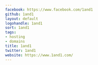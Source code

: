 ```yaml
---
facebook: https://www.facebook.com/1and1
github: 1and1
layout: default
logohandle: 1and1
sort: 1and1
tags:
- hosting
- domains
title: 1and1
twitter: 1and1
website: https://www.1and1.com/
---
```


